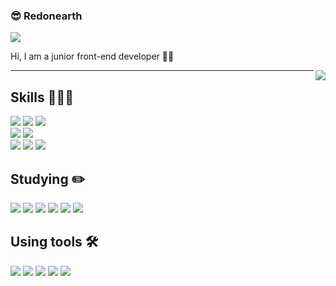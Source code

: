<!--
**redonearth/redonearth** is a ✨ _special_ ✨ repository because its `README.md` (this file) appears on your GitHub profile.

Here are some ideas to get you started:

- 🔭 I’m currently working on ...
- 🌱 I’m currently learning ...
- 👯 I’m looking to collaborate on ...
- 🤔 I’m looking for help with ...
- 💬 Ask me about ...
- 📫 How to reach me: ...
- 😄 Pronouns: ...
- ⚡ Fun fact: ...
-->

### 😎 Redonearth

<div align="left">
  
  <a href="https://github.com/redonearth"><img src="https://hits.seeyoufarm.com/api/count/incr/badge.svg?url=https%3A%2F%2Fgithub.com%2Fredonearth&count_bg=%23000000&title_bg=%23000000&icon=github.svg&icon_color=%23E7E7E7&title=GitHub&edge_flat=false)"/></a>
  
  Hi, I am a junior front-end developer 🤚🏻
  
  <img align="right" src="https://github-readme-stats.vercel.app/api/top-langs/?username=redonearth&theme=radical&count_private=true&exclude_repo=RedScanner,jpa-connection,dongbin_android_tutorials,helloSpring,Treview,simple-project,dailycomma,Yedam&layout=compact&langs_count=8"/>
  
  ---
  
  ## Skills 🧑🏻‍💻
  
  <img src="https://img.shields.io/badge/HTML-E34F26?style=flat&logo=HTML5&logoColor=white"/>
  <img src="https://img.shields.io/badge/CSS-1572B6?style=flat&logo=CSS3&logoColor=white"/>
  <img src="https://img.shields.io/badge/JavaScript-F7DF1E?style=flat&logo=JavaScript&logoColor=white"/>
  
  <br>
  
  <img src="https://img.shields.io/badge/React-61DAFB?style=flat&logo=React&logoColor=white"/>
  <img src="https://img.shields.io/badge/Vue.js-4FC08D?style=flat&logo=Vue.js&logoColor=white"/>
  
  <br>
  
  <img src="https://img.shields.io/badge/Sass-CC6699?style=flat&logo=Sass&logoColor=white"/>
  <img src="https://img.shields.io/badge/Tailwind CSS-06B6D4?style=flat&logo=Tailwind CSS&logoColor=white"/>
  <img src="https://img.shields.io/badge/styled components-DB7093?style=flat&logo=styled-components&logoColor=white"/>
  
  ## Studying ✏️
  
  <img src="https://img.shields.io/badge/TypeScript-3178C6?style=flat&logo=TypeScript&logoColor=white"/>
  <img src="https://img.shields.io/badge/Next.js-000000?style=flat&logo=Next.js&logoColor=white"/>
  <img src="https://img.shields.io/badge/GraphQL-E10098?style=flat&logo=GraphQL&logoColor=white"/>
  <img src="https://img.shields.io/badge/Prisma-2D3748?style=flat&logo=Prisma&logoColor=white"/>
  <img src="https://img.shields.io/badge/PlanetScale-000000?style=flat&logo=PlanetScale&logoColor=white"/>
  <img src="https://img.shields.io/badge/Figma-F24E1E?style=flat&logo=Figma&logoColor=white"/>
  
  ## Using tools 🛠
  
  <img src="https://img.shields.io/badge/macOS-000000?style=flat&logo=Apple&logoColor=white"/>
  <img src="https://img.shields.io/badge/VSCode-007ACC?style=flat&logo=Visual Studio Code&logoColor=white"/>
  <img src="https://img.shields.io/badge/iTerm2-000000?style=flat&logo=iTerm2&logoColor=white"/>
  <img src="https://img.shields.io/badge/Trello-0052CC?style=flat&logo=Trello&logoColor=white"/>
  <img src="https://img.shields.io/badge/Notion-000000?style=flat&logo=Notion&logoColor=white"/>
 
</div>
